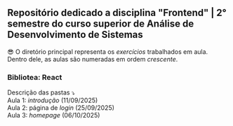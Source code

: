 ## Repositório dedicado a disciplina "Frontend" | 2° semestre do curso superior de Análise de Desenvolvimento de Sistemas

😎 O diretório principal representa os _exercícios_ trabalhados em aula. Dentro dele, as aulas são numeradas em ordem _crescente_.

### Bibliotea: React

Descrição das pastas ⤵ <br>
Aula 1: _introdução_ (11/09/2025) <br> 
Aula 2: página de _login_ (25/09/2025) <br>
Aula 3: _homepage_ (06/10/2025)
